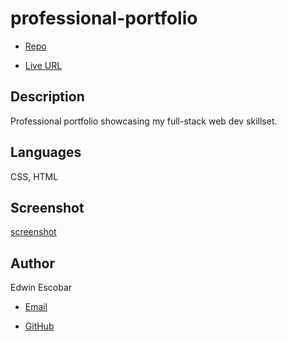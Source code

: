
# professional-portfolio

  * [Repo](https://github.com/escowin/professional-portfolio)

  * [Live URL](https://escowin.github.io/professional-portfolio)
  
## Description

  Professional portfolio showcasing my full-stack web dev skillset.

## Languages

  CSS, HTML

## Screenshot

  [screenshot](./assets/images/app-professional-portfolio.jpg)

## Author

  Edwin Escobar

  * [Email](mailto:edwin@escowinart.com)

  * [GitHub](https://github.com/escowin)
